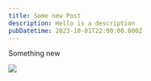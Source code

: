 ```yaml
---
title: Some new Post
description: Hello is a description
pubDatetime: 2023-10-01T22:00:00.000Z
---
```


Something new

![](/astropaper-og.jpg)
